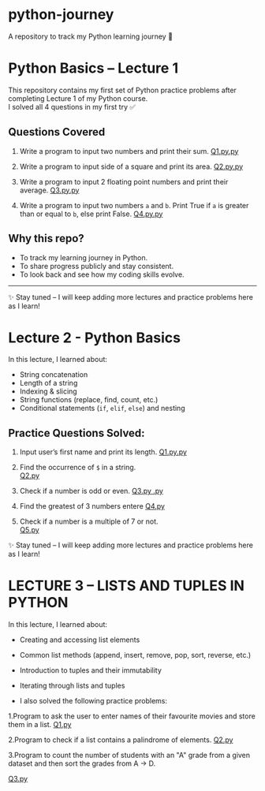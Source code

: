 # python-journey
A repository to track my Python learning journey 🚀
# Python Basics – Lecture 1

This repository contains my first set of Python practice problems after completing Lecture 1 of my Python course.  
I solved all 4 questions in my first try ✅

## Questions Covered
1. Write a program to input two numbers and print their sum. 
[Q1.py.py](https://github.com/user-attachments/files/21810905/Q1.py.py)

2. Write a program to input side of a square and print its area.
[Q2.py.py](https://github.com/user-attachments/files/21810907/Q2.py.py)

3. Write a program to input 2 floating point numbers and print their average.
 [Q3.py.py](https://github.com/user-attachments/files/21810915/Q3.py.py)
 
4. Write a program to input two numbers `a` and `b`. Print True if `a` is greater than or equal to `b`, else print False.
  [Q4.py.py](https://github.com/user-attachments/files/21810916/Q4.py.py)

## Why this repo?
- To track my learning journey in Python.
- To share progress publicly and stay consistent.
- To look back and see how my coding skills evolve.

---

✨ Stay tuned – I will keep adding more lectures and practice problems here as I learn!








# Lecture 2 - Python Basics  
In this lecture, I learned about:  
- String concatenation  
- Length of a string  
- Indexing & slicing  
- String functions (replace, find, count, etc.)  
- Conditional statements (`if`, `elif`, `else`) and nesting  

## Practice Questions Solved:
1. Input user’s first name and print its length.
  [Q1.py.py](https://github.com/user-attachments/files/21821854/Q1.py.py)


3. Find the occurrence of `$` in a string.   
  [Q2.py](https://github.com/user-attachments/files/21821856/Q2.py)

5. Check if a number is odd or even.
    [Q3.py .py](https://github.com/user-attachments/files/21821859/Q3.py.py)
7. Find the greatest of 3 numbers entere
[Q4.py](https://github.com/user-attachments/files/21821867/Q4.py) 

    
9. Check if a number is a multiple of 7 or not.  
[Q5.py](https://github.com/user-attachments/files/21821873/Q5.py)
 
 
✨ Stay tuned – I will keep adding more lectures and practice problems here as I learn!


# LECTURE 3 – LISTS AND TUPLES IN PYTHON

In this lecture, I learned about:

- Creating and accessing list elements

- Common list methods (append, insert, remove, pop, sort, reverse, etc.)

- Introduction to tuples and their immutability

- Iterating through lists and tuples

- I also solved the following practice problems:
 
1.Program to ask the user to enter names of their favourite movies and store them in a list.
[Q1.py](https://github.com/user-attachments/files/21929841/Q1.py)

2.Program to check if a list contains a palindrome of elements.
[Q2.py](https://github.com/user-attachments/files/21929843/Q2.py)

3.Program to count the number of students with an "A" grade from a given dataset and then sort the grades from A → D.  

[Q3.py](https://github.com/user-attachments/files/21929847/Q3.py)
